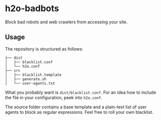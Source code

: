 # h2o-badbots

Block bad robots and web crawlers from accessing your site.

## Usage

The repository is structured as follows:

```
├── dist
│   ├── blacklist.conf
│   └── h2o.conf
├── src
│   ├── blacklist.template
│   ├── generate.sh
│   └── user-agents.txt
```

What you probably want is `dist/blacklist.conf`. For an idea how to include the file in your configuration, peek into `h2o.conf`.

The source folder contains a base template and a plain-text list of user agents to block as regular expressions. Feel free to roll your own blacklist.
